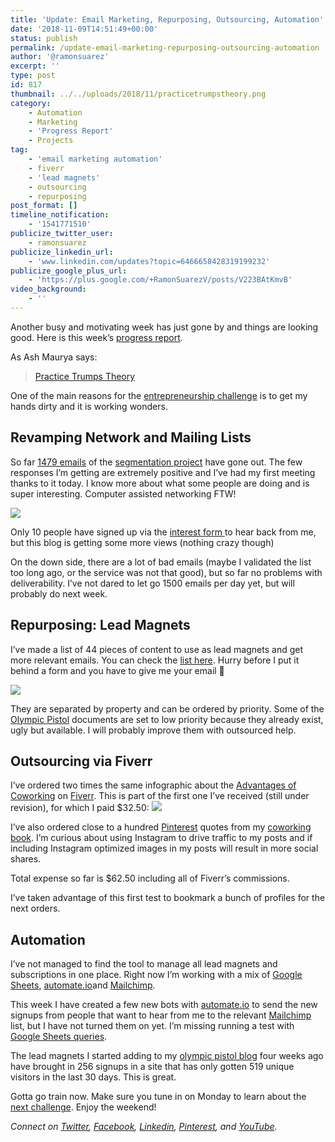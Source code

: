 ```yaml
---
title: 'Update: Email Marketing, Repurposing, Outsourcing, Automation'
date: '2018-11-09T14:51:49+00:00'
status: publish
permalink: /update-email-marketing-repurposing-outsourcing-automation
author: '@ramonsuarez'
excerpt: ''
type: post
id: 817
thumbnail: ../../uploads/2018/11/practicetrumpstheory.png
category:
    - Automation
    - Marketing
    - 'Progress Report'
    - Projects
tag:
    - 'email marketing automation'
    - fiverr
    - 'lead magnets'
    - outsourcing
    - repurposing
post_format: []
timeline_notification:
    - '1541771510'
publicize_twitter_user:
    - ramonsuarez
publicize_linkedin_url:
    - 'www.linkedin.com/updates?topic=6466658428319199232'
publicize_google_plus_url:
    - 'https://plus.google.com/+RamonSuarezV/posts/V223BAtKmvB'
video_background:
    - ''
---
```

Another busy and motivating week has just gone by and things are looking good. Here is this week’s [progress report](https://ramonsuarez.com/category/projects/progress-report/).

As Ash Maurya says:

> [Practice Trumps Theory](https://twitter.com/ashmaurya/status/877724575387324416)

One of the main reasons for the [entrepreneurship challenge](http://ramonsuarez.com/launching-at-least-one-project-every-month-my-entrepreneurship-learning-challenge/) is to get my hands dirty and it is working wonders.

Revamping Network and Mailing Lists
-----------------------------------

So far [1479 emails](http://ramonsuarez.com/the-email-segmentation-campaign-is-rolling/) of the [segmentation project](http://ramonsuarez.com/dipping-my-toes-into-email-marketing-automation/) have gone out. The few responses I’m getting are extremely positive and I’ve had my first meeting thanks to it today. I know more about what some people are doing and is super interesting. Computer assisted networking FTW!

![](https://ramonsuarez.com/wp-content/uploads/2018/11/giphy-1.gif)

Only 10 people have signed up via the [interest form ](http://ramonsuarez.com/do-you-want-to-hear-from-me/)to hear back from me, but this blog is getting some more views (nothing crazy though)

On the down side, there are a lot of bad emails (maybe I validated the list too long ago, or the service was not that good), but so far no problems with deliverability. I’ve not dared to let go 1500 emails per day yet, but will probably do next week.

Repurposing: Lead Magnets
-------------------------

I’ve made a list of 44 pieces of content to use as lead magnets and get more relevant emails. You can check the [list here](https://ramonsuarez.com/category/projects/progress-report/). Hurry before I put it behind a form and you have to give me your email 🙂

![](https://ramonsuarez.com/wp-content/uploads/2018/11/teaser-lead-magnets-challenge-1024x369.png)

They are separated by property and can be ordered by priority. Some of the [Olympic Pistol](https://www.olympicpistol.com) documents are set to low priority because they already exist, ugly but available. I will probably improve them with outsourced help.

Outsourcing via Fiverr
----------------------

I’ve ordered two times the same infographic about the [Advantages of Coworking](https://www.coworkinghandbook.com/advantages-benefits-coworking-list/) on [Fiverr](http://www.fiverr.com/s2/6024be1e4a). This is part of the first one I’ve received (still under revision), for which I paid $32.50: ![](https://ramonsuarez.com/wp-content/uploads/2018/11/teaser-advantages-coworking-handbook-1024x394.png)

I’ve also ordered close to a hundred [Pinterest](https://pin.it/kcxsdnuxjohdmi) quotes from my [coworking book](https://www.coworkinghandbook.com/). I’m curious about using Instagram to drive traffic to my posts and if including Instagram optimized images in my posts will result in more social shares.

Total expense so far is $62.50 including all of Fiverr’s commissions.

I’ve taken advantage of this first test to bookmark a bunch of profiles for the next orders.

Automation
----------

I’ve not managed to find the tool to manage all lead magnets and subscriptions in one place. Right now I’m working with a mix of [Google Sheets](https://docs.google.com/spreadsheets/), [ automate.io](https://automate.io)and [Mailchimp](http://eepurl.com/dM3QvU).

This week I have created a few new bots with [automate.io](https://automate.io) to send the new signups from people that want to hear from me to the relevant [Mailchimp](http://eepurl.com/dM3QvU) list, but I have not turned them on yet. I’m missing running a test with [Google Sheets queries](https://www.benlcollins.com/spreadsheets/google-sheets-query-sql/).

The lead magnets I started adding to my [olympic pistol blog](https://www.olympicpistol.com) four weeks ago have brought in 256 signups in a site that has only gotten 519 unique visitors in the last 30 days. This is great.

Gotta go train now. Make sure you tune in on Monday to learn about the [next challenge](http://ramonsuarez.com/challenge-projects/). Enjoy the weekend!

*Connect on [Twitter](https://twitter.com/ramonsuarez), [Facebook](https://www.facebook.com/ramonsuarezdotcom), [Linkedin](https://www.linkedin.com/in/ramonsuarez/), [Pinterest](https://www.pinterest.com/ramonsuarez/), and [YouTube](https://www.youtube.com/ramonsuarezv).*